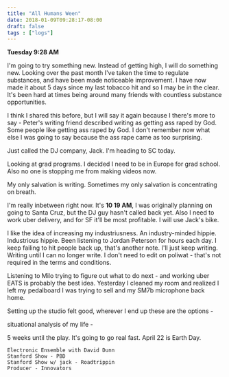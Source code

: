 ```yaml
---
title: "All Humans Ween"
date: 2018-01-09T09:28:17-08:00
draft: false
tags : ["logs"]
---
```


**Tuesday 9:28 AM**

I'm going to try something new. Instead of getting high, I will do something new.
Looking over the past month I've taken the time to regulate substances, and have been made noticeable improvement. I have now made it about 5 days since my last tobacco hit and so I may be in the clear. It's been hard at times being around many friends with countless substance opportunities.

I think I shared this before, but I will say it again because I there's more to say -
Peter's writing friend described writing as getting ass raped by God. Some people like getting ass raped by God. I don't remember now what else I was going to say because the ass rape came as too surprising.

Just called the DJ company, Jack. I'm heading to SC today.



Looking at grad programs. I decided I need to be in Europe for grad school. Also no one is stopping me from making videos now.

My only salvation is writing. Sometimes my only salvation is concentrating on breath.

I'm really inbetween right now. It's **10 19 AM**, I was originally planning on going to Santa Cruz, but the DJ guy hasn't called back yet. Also I need to work uber delivery, and for SF it'll be most profitable. I will use Jack's bike.

I like the idea of increasing my industriusness. An industry-minded hippie.
Industrious hippie. Been listening to Jordan Peterson for hours each day. I keep failing to hit people back up, that's another note. I'll just keep writing. Writing until I can no longer write. I don't need to edit on poliwat - that's not required in the terms and conditions.

Listening to Milo trying to figure out what to do next - and working uber EATS is probably the best idea. Yesterday I cleaned my room and realized I left my pedalboard I was trying to sell and my SM7b microphone back home.

Setting up the studio felt good, wherever I end up these are the options -

situational analysis of my life -

5 weeks until the play. It's going to go real fast. April 22 is Earth Day.

```
Electronic Ensemble with David Dunn      
Stanford Show - PBD
Stanford Show w/ jack - Roadtrippin
Producer - Innovators

```
